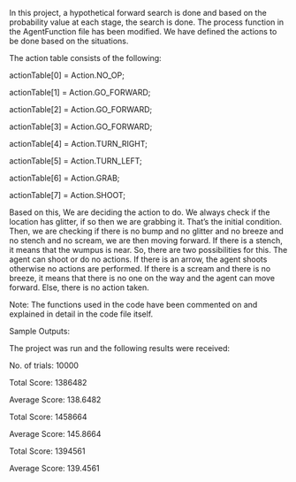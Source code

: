 In this project, a hypothetical forward search is done and based on the probability value at
each stage, the search is done. The process function in the AgentFunction file has been
modified. We have defined the actions to be done based on the situations.


The action table consists of the following:

actionTable[0] = Action.NO_OP;

actionTable[1] = Action.GO_FORWARD;

actionTable[2] = Action.GO_FORWARD;

actionTable[3] = Action.GO_FORWARD;

actionTable[4] = Action.TURN_RIGHT;

actionTable[5] = Action.TURN_LEFT;

actionTable[6] = Action.GRAB;

actionTable[7] = Action.SHOOT;

Based on this, We are deciding the action to do. We always check if the location has glitter,
if so then we are grabbing it. That’s the initial condition. Then, we are checking if there is no
bump and no glitter and no breeze and no stench and no scream, we are then moving
forward. If there is a stench, it means that the wumpus is near. So, there are two
possibilities for this. The agent can shoot or do no actions. If there is an arrow, the agent
shoots otherwise no actions are performed. If there is a scream and there is no breeze, it
means that there is no one on the way and the agent can move forward. Else, there is no
action taken.

Note: The functions used in the code have been commented on and explained in detail in
the code file itself.

Sample Outputs:

The project was run and the following results were received:

No. of trials: 10000

Total Score: 1386482

Average Score: 138.6482

Total Score: 1458664

Average Score: 145.8664

Total Score: 1394561

Average Score: 139.4561
